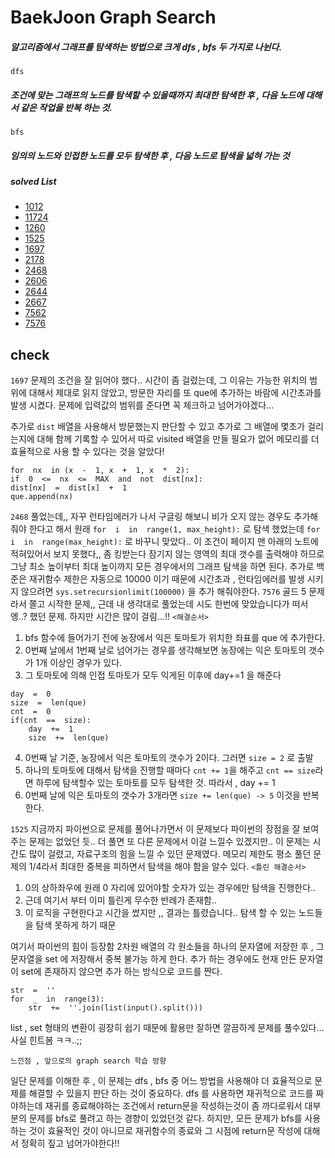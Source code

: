 # BaekJoon Graph Search

##### 알고리즘에서 그래프를 탐색하는 방법으로 크게 dfs , bfs 두 가지로 나뉜다.
`dfs`
##### 조건에 맞는 그래프의 노드를 탐색할 수 있을때까지   최대한 탐색한 후 , 다음 노드에 대해서 같은 작업을 반복 하는 것.
`bfs`
##### 임의의 노드와 인접한 노드를 모두 탐색한 후 , 다음 노드로 탐색을 넓혀 가는 것

##### solved List 
* [1012](https://www.acmicpc.net/problem/1012)
* [11724](https://www.acmicpc.net/problem/11724)
* [1260](https://www.acmicpc.net/problem/1260)
* [1525](https://www.acmicpc.net/problem/1525)
* [1697](https://www.acmicpc.net/problem/1697)
* [2178](https://www.acmicpc.net/problem/2178)
* [2468](https://www.acmicpc.net/problem/2468)
* [2606](https://www.acmicpc.net/problem/2606)
* [2644](https://www.acmicpc.net/problem/2644)
* [2667](https://www.acmicpc.net/problem/2667)
* [7562](https://www.acmicpc.net/problem/7562)
* [7576](https://www.acmicpc.net/problem/7576)


## check

`1697`
문제의 조건을 잘 읽어야 했다.. 
시간이 좀 걸렸는데, 그 이유는 가능한 위치의 범위에 대해서 제대로 읽지 않았고, 방문한 자리를 또 que에 추가하는 바람에 시간초과를 발생 시켰다. 문제에 입력값의 범위를 준다면 꼭 체크하고 넘어가야겠다...

추가로 `dist` 배열을 사용해서 방문했는지 판단할 수 있고 추가로 그 배열에 몇초가 걸리는지에 대해 함께 기록할 수 있어서 따로 visited 배열을 만들 필요가 없어 메모리를 더 효율적으로 사용 할 수 있다는 것을 알았다!

```
for  nx  in (x  -  1, x  +  1, x  *  2):
if  0  <=  nx  <=  MAX  and  not  dist[nx]:
dist[nx]  =  dist[x]  +  1
que.append(nx)
```
`2468`
풀었는데,, 자꾸 런타임에러가 나서 구글링 해보니 비가 오지 않는 경우도 추가해줘야 한다고 해서 원래 `for  i  in  range(1, max_height):`  로 탐색 했었는데 `for  i  in  range(max_height):` 로 바꾸니 맞았다..
이 조건이 페이지 맨 아래의 노트에 적혀있어서 보지 못했다,, 좀 킹받는다
잠기지 않는 영역의 최대 갯수를 출력해야 하므로 그냥 최소 높이부터 최대 높이까지 모든 경우에서의 그래프 탐색을 하면 된다. 
추가로 백준은 재귀함수 제한은 자동으로 10000 이기 때문에 시간초과 , 런타임에러를 발생 시키지 않으려면 `sys.setrecursionlimit(100000)` 을 추가 해줘야한다.
`7576`
골드 5 문제라서 쫄고 시작한 문제,, 근데 내 생각대로 풀었는데 시도 한번에 맞았습니다가 떠서 엥..? 했던 문제. 하지만 시간은 많이 걸림...!!
`<해결순서>`
1.  bfs 함수에 들어가기 전에 농장에서 익은 토마토가 위치한 좌표를 que 에 추가한다.
2.  0번째 날에서 1번째 날로 넘어가는 경우를 생각해보면 농장에는 익은 토마토의 갯수가 1개 이상인 경우가 있다.
3. 그 토마토에 의해 인접 토마토가 모두 익게된 이후에 day+=1 을 해준다
```
day  =  0
size  =  len(que)
cnt  =  0
if(cnt  ==  size):
	day  +=  1
	size  +=  len(que)
```
4. 0번째 날 기준,  농장에서 익은 토마토의 갯수가 2이다. 그러면 `size = 2` 로 출발 
5. 하나의 토마토에 대해서 탐색을 진행할 때마다 `cnt += 1`을 해주고 `cnt == size`라면 하루에 탐색할수 있는 토마토를 모두 탐색한 것. 따라서 , day += 1
6. 0번째 날에 익은 토마토의 갯수가 3개라면 `size += len(que) -> 5`    이것을 반복한다.

`1525`
지금까지 파이썬으로 문제를 풀어나가면서 이 문제보다 파이썬의 장점을 잘 보여주는 문제는 없었던 듯.. 더 풀면 또 다른 문제에서 이걸 느낄수 있겠지만.. 
이 문제는 시간도 많이 걸렸고, 자료구조의 힘을 느낄 수 있던 문제였다.
메모리 제한도 평소 풀던 문제의 1/4라서 최대한 중복을 피하면서 탐색을 해야 함을 알수 있다.
`<틀린 해결순서>`
1.  0의 상하좌우에 원래 0 자리에 있어야할 숫자가 있는 경우에만 탐색을 진행한다..
2. 근데 여기서 부터 이미 틀린게  무수한 반례가 존재함..
3. 이 로직을 구현한다고 시간을 썼지만 ,, 결과는 틀렸습니다.. 탐색 할 수 있는 노드들을 탐색 못하게 하기 때문

여기서 파이썬의 힘이 등장함
2차원 배열의 각 원소들을 하나의 문자열에 저장한 후 , 그 문자열을 set 에 저장해서 중복 불가능 하게 한다. 추가 하는 경우에도 현재 만든 문자열이 set에 존재하지 않으면 추가 하는 방식으로 코드를 짠다. 
```
str  =  ''
for  _  in  range(3):
	str  +=  ''.join(list(input().split()))
```
list , set 형태의 변환이 굉장히 쉽기 때문에 활용만 잘하면 깔끔하게 문제를 풀수있다...
사실 힌트봄 ㅋㅋ..;;


`느낀점 , 앞으로의 graph search 학습 방향`

일단 문제를 이해한 후 , 이 문제는 dfs , bfs 중 어느 방법을 사용해야 더 효율적으로 문제를 해결할 수 있을지 판단 하는 것이 중요하다.  dfs 를 사용하면 재귀적으로 코드를 짜야하는데 재귀를 종료해야하는 조건에서 return문을 작성하는것이 좀 까다로워서 대부분의 문제를 bfs로 풀려고 하는 경향이 있었던것 같다. 하지만, 모든 문제가 bfs를 사용하는 것이 효율적인 것이 아니므로 재귀함수의 종료와 그 시점에 return문 작성에 대해서 정확히 짚고 넘어가야한다!!
